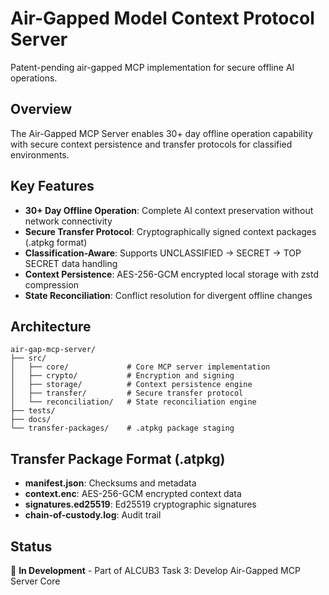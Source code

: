 # Air-Gapped Model Context Protocol Server

Patent-pending air-gapped MCP implementation for secure offline AI operations.

## Overview

The Air-Gapped MCP Server enables 30+ day offline operation capability with secure context persistence and transfer protocols for classified environments.

## Key Features

- **30+ Day Offline Operation**: Complete AI context preservation without network connectivity
- **Secure Transfer Protocol**: Cryptographically signed context packages (.atpkg format)
- **Classification-Aware**: Supports UNCLASSIFIED → SECRET → TOP SECRET data handling
- **Context Persistence**: AES-256-GCM encrypted local storage with zstd compression
- **State Reconciliation**: Conflict resolution for divergent offline changes

## Architecture

```
air-gap-mcp-server/
├── src/
│   ├── core/             # Core MCP server implementation
│   ├── crypto/           # Encryption and signing
│   ├── storage/          # Context persistence engine
│   ├── transfer/         # Secure transfer protocol
│   └── reconciliation/   # State reconciliation engine
├── tests/
├── docs/
└── transfer-packages/    # .atpkg package staging
```

## Transfer Package Format (.atpkg)

- **manifest.json**: Checksums and metadata
- **context.enc**: AES-256-GCM encrypted context data
- **signatures.ed25519**: Ed25519 cryptographic signatures
- **chain-of-custody.log**: Audit trail

## Status

🚧 **In Development** - Part of ALCUB3 Task 3: Develop Air-Gapped MCP Server Core

